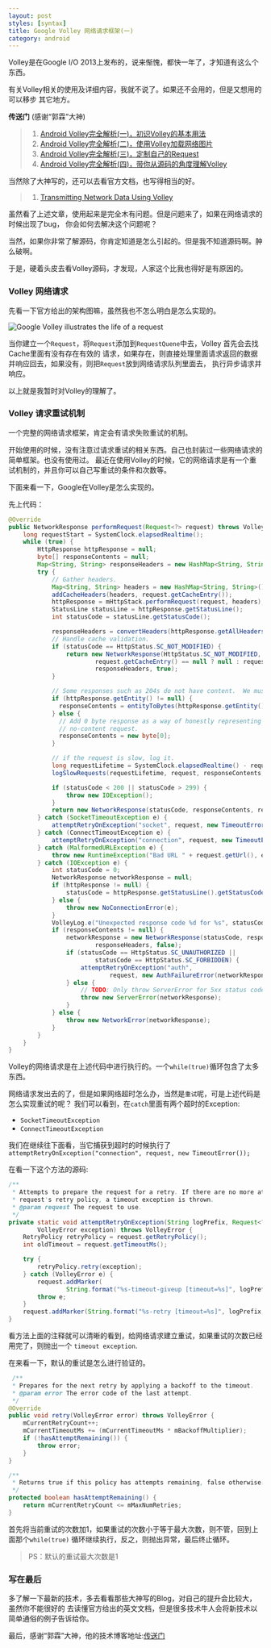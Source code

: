 ```yaml
---
layout: post
styles: [syntax]
title: Google Volley 网络请求框架(一)
category: android
---
```


Volley是在Google I/O 2013上发布的，说来惭愧，都快一年了，才知道有这么个东西。

有关Volley相关的使用及详细内容，我就不说了。如果还不会用的，但是又想用的可以移步
其它地方。

**传送门** (感谢“郭霖”大神)

> 1. [Android Volley完全解析(一)，初识Volley的基本用法](http://blog.csdn.net/guolin_blog/article/details/17482095)
> 2. [Android Volley完全解析(二)，使用Volley加载网络图片](http://blog.csdn.net/guolin_blog/article/details/17482165)
> 3. [Android Volley完全解析(三)，定制自己的Request](http://blog.csdn.net/guolin_blog/article/details/17612763)
> 4. [Android Volley完全解析(四)，带你从源码的角度理解Volley](http://blog.csdn.net/guolin_blog/article/details/17656437)

当然除了大神写的，还可以去看官方文档，也写得相当的好。

> 1. [Transmitting Network Data Using Volley](http://developer.android.com/training/volley/index.html)

虽然看了上述文章，使用起来是完全木有问题。但是问题来了，如果在网络请求的时候出现了bug，
你会如何去解决这个问题呢？

当然，如果你非常了解源码，你肯定知道是怎么引起的。但是我不知道源码啊。肿么破啊。

于是，硬着头皮去看Volley源码，才发现，人家这个比我也得好是有原因的。

### Volley 网络请求

先看一下官方给出的架构图嘛，虽然我也不怎么明白是怎么实现的。

![Google Volley illustrates the life of a request](http://pinned.github.io/assets/posts/file-2014-11-05/volley-request.png
)

当你建立一个`Request`，将`Request`添加到`RequestQuene`中去，Volley 首先会去找Cache里面有没有存在有效的
请求，如果存在，则直接处理里面请求返回的数据并响应回去，如果没有，则把`Request`放到网络请求队列里面去，
执行异步请求并响应。

以上就是我暂时对Volley的理解了。

### Volley 请求重试机制

一个完整的网络请求框架，肯定会有请求失败重试的机制。

开始使用的时候，没有注意过请求重试的相关东西。自己也封装过一些网络请求的简单框架。也没有使用过。
最近在使用Volley的时候，它的网络请求是有一个重试机制的，并且你可以自己写重试的条件和次数等。

下面来看一下，Google在Volley是怎么实现的。

先上代码：

```java
@Override
public NetworkResponse performRequest(Request<?> request) throws VolleyError {
    long requestStart = SystemClock.elapsedRealtime();
    while (true) {
        HttpResponse httpResponse = null;
        byte[] responseContents = null;
        Map<String, String> responseHeaders = new HashMap<String, String>();
        try {
            // Gather headers.
            Map<String, String> headers = new HashMap<String, String>();
            addCacheHeaders(headers, request.getCacheEntry());
            httpResponse = mHttpStack.performRequest(request, headers);
            StatusLine statusLine = httpResponse.getStatusLine();
            int statusCode = statusLine.getStatusCode();

            responseHeaders = convertHeaders(httpResponse.getAllHeaders());
            // Handle cache validation.
            if (statusCode == HttpStatus.SC_NOT_MODIFIED) {
                return new NetworkResponse(HttpStatus.SC_NOT_MODIFIED,
                        request.getCacheEntry() == null ? null : request.getCacheEntry().data,
                        responseHeaders, true);
            }

            // Some responses such as 204s do not have content.  We must check.
            if (httpResponse.getEntity() != null) {
              responseContents = entityToBytes(httpResponse.getEntity());
            } else {
              // Add 0 byte response as a way of honestly representing a
              // no-content request.
              responseContents = new byte[0];
            }

            // if the request is slow, log it.
            long requestLifetime = SystemClock.elapsedRealtime() - requestStart;
            logSlowRequests(requestLifetime, request, responseContents, statusLine);

            if (statusCode < 200 || statusCode > 299) {
                throw new IOException();
            }
            return new NetworkResponse(statusCode, responseContents, responseHeaders, false);
        } catch (SocketTimeoutException e) {
            attemptRetryOnException("socket", request, new TimeoutError());
        } catch (ConnectTimeoutException e) {
            attemptRetryOnException("connection", request, new TimeoutError());
        } catch (MalformedURLException e) {
            throw new RuntimeException("Bad URL " + request.getUrl(), e);
        } catch (IOException e) {
            int statusCode = 0;
            NetworkResponse networkResponse = null;
            if (httpResponse != null) {
                statusCode = httpResponse.getStatusLine().getStatusCode();
            } else {
                throw new NoConnectionError(e);
            }
            VolleyLog.e("Unexpected response code %d for %s", statusCode, request.getUrl());
            if (responseContents != null) {
                networkResponse = new NetworkResponse(statusCode, responseContents,
                        responseHeaders, false);
                if (statusCode == HttpStatus.SC_UNAUTHORIZED ||
                        statusCode == HttpStatus.SC_FORBIDDEN) {
                    attemptRetryOnException("auth",
                            request, new AuthFailureError(networkResponse));
                } else {
                    // TODO: Only throw ServerError for 5xx status codes.
                    throw new ServerError(networkResponse);
                }
            } else {
                throw new NetworkError(networkResponse);
            }
        }
    }
}
```

Volley的网络请求是在上述代码中进行执行的。一个`while(true)`循环包含了太多东西。

网络请求发出去的了，但是如果网络超时怎么办，当然是`重试`呢，可是上述代码是怎么实现重试的呢？
我们可以看到，在`catch`里面有两个超时的Exception:
 
 + `SocketTimeoutException`
 + `ConnectTimeoutException`

我们在继续往下面看，当它捕获到超时的时候执行了`attemptRetryOnException("connection", request, new TimeoutError());`

在看一下这个方法的源码:

```java
/**
 * Attempts to prepare the request for a retry. If there are no more attempts remaining in the
 * request's retry policy, a timeout exception is thrown.
 * @param request The request to use.
 */
private static void attemptRetryOnException(String logPrefix, Request<?> request,
        VolleyError exception) throws VolleyError {
    RetryPolicy retryPolicy = request.getRetryPolicy();
    int oldTimeout = request.getTimeoutMs();

    try {
        retryPolicy.retry(exception);
    } catch (VolleyError e) {
        request.addMarker(
                String.format("%s-timeout-giveup [timeout=%s]", logPrefix, oldTimeout));
        throw e;
    }
    request.addMarker(String.format("%s-retry [timeout=%s]", logPrefix, oldTimeout));
}
```

看方法上面的注释就可以清晰的看到，给网络请求建立重试，如果重试的次数已经用完了，则抛出一个
`timeout exception`.

在来看一下，默认的重试是怎么进行验证的。

```java
 /**
 * Prepares for the next retry by applying a backoff to the timeout.
 * @param error The error code of the last attempt.
 */
@Override
public void retry(VolleyError error) throws VolleyError {
    mCurrentRetryCount++;
    mCurrentTimeoutMs += (mCurrentTimeoutMs * mBackoffMultiplier);
    if (!hasAttemptRemaining()) {
        throw error;
    }
}

/**
 * Returns true if this policy has attempts remaining, false otherwise.
 */
protected boolean hasAttemptRemaining() {
    return mCurrentRetryCount <= mMaxNumRetries;
}
```

首先将当前重试的次数加1，如果重试的次数小于等于最大次数，则不管，回到上面那个`while(true)`
循环继续执行，反之，则抛出异常，最后终止循环。

> PS：默认的重试最大次数是1

### 写在最后

多了解一下最新的技术，多去看看那些大神写的Blog，对自己的提升会比较大，虽然你不能很好的
去读懂官方给出的英文文档，但是很多技术牛人会将新技术以简单通俗的例子告诉给你。

最后，感谢“郭霖”大神，他的技术博客地址:[传送门](http://blog.csdn.net/guolin_blog)